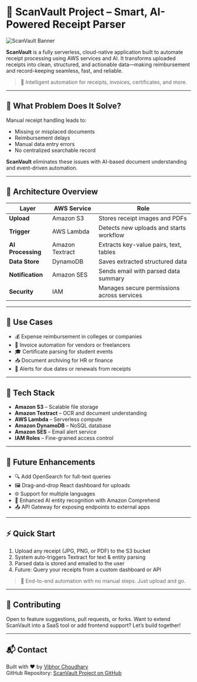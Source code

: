 # 🧾 ScanVault Project – Smart, AI-Powered Receipt Parser

![ScanVault Banner](https://dev-to-uploads.s3.amazonaws.com/uploads/articles/qh3mzoj03kojo1zbcqpd.png)

**ScanVault** is a fully serverless, cloud-native application built to automate receipt processing using AWS services and AI. It transforms uploaded receipts into clean, structured, and actionable data—making reimbursement and record-keeping seamless, fast, and reliable.

> 📌 Intelligent automation for receipts, invoices, certificates, and more.

---

## 🎯 What Problem Does It Solve?

Manual receipt handling leads to:

- Missing or misplaced documents  
- Reimbursement delays  
- Manual data entry errors  
- No centralized searchable record

**ScanVault** eliminates these issues with AI-based document understanding and event-driven automation.

---

## 🧱 Architecture Overview

| Layer             | AWS Service        | Role                                                |
|------------------|--------------------|-----------------------------------------------------|
| **Upload**        | Amazon S3          | Stores receipt images and PDFs                      |
| **Trigger**       | AWS Lambda         | Detects new uploads and starts workflow             |
| **AI Processing** | Amazon Textract    | Extracts key-value pairs, text, tables              |
| **Data Store**    | DynamoDB           | Saves extracted structured data                     |
| **Notification**  | Amazon SES         | Sends email with parsed data summary                |
| **Security**      | IAM                | Manages secure permissions across services          |

---

## 💼 Use Cases

- 💰 Expense reimbursement in colleges or companies  
- 🧾 Invoice automation for vendors or freelancers  
- 🎓 Certificate parsing for student events  
- 📥 Document archiving for HR or finance  
- 📅 Alerts for due dates or renewals from receipts  

---

## 🔧 Tech Stack

- **Amazon S3** – Scalable file storage  
- **Amazon Textract** – OCR and document understanding  
- **AWS Lambda** – Serverless compute  
- **Amazon DynamoDB** – NoSQL database  
- **Amazon SES** – Email alert service  
- **IAM Roles** – Fine-grained access control

---

## 🚀 Future Enhancements

- 🔍 Add OpenSearch for full-text queries  
- 🖼️ Drag-and-drop React dashboard for uploads  
- 🌐 Support for multiple languages  
- 🧠 Enhanced AI entity recognition with Amazon Comprehend  
- 📤 API Gateway for exposing endpoints to external apps  

---

## ⚡ Quick Start

1. Upload any receipt (JPG, PNG, or PDF) to the S3 bucket  
2. System auto-triggers Textract for text & entity parsing  
3. Parsed data is stored and emailed to the user  
4. Future: Query your receipts from a custom dashboard or API

> 🔄 End-to-end automation with no manual steps. Just upload and go.

---

## 🤝 Contributing

Open to feature suggestions, pull requests, or forks. Want to extend ScanVault into a SaaS tool or add frontend support? Let’s build together!

---

## 📬 Contact

Built with ❤️ by [Vibhor Choudhary](https://www.linkedin.com/in/vibhor-choudhary/)  
GitHub Repository: [ScanVault Project on GitHub]([https://github.com/Vibhor-choudhary/ReceiptIQ.git](https://github.com/Vibhor-choudhary/-ScanVault-AWS.git))

